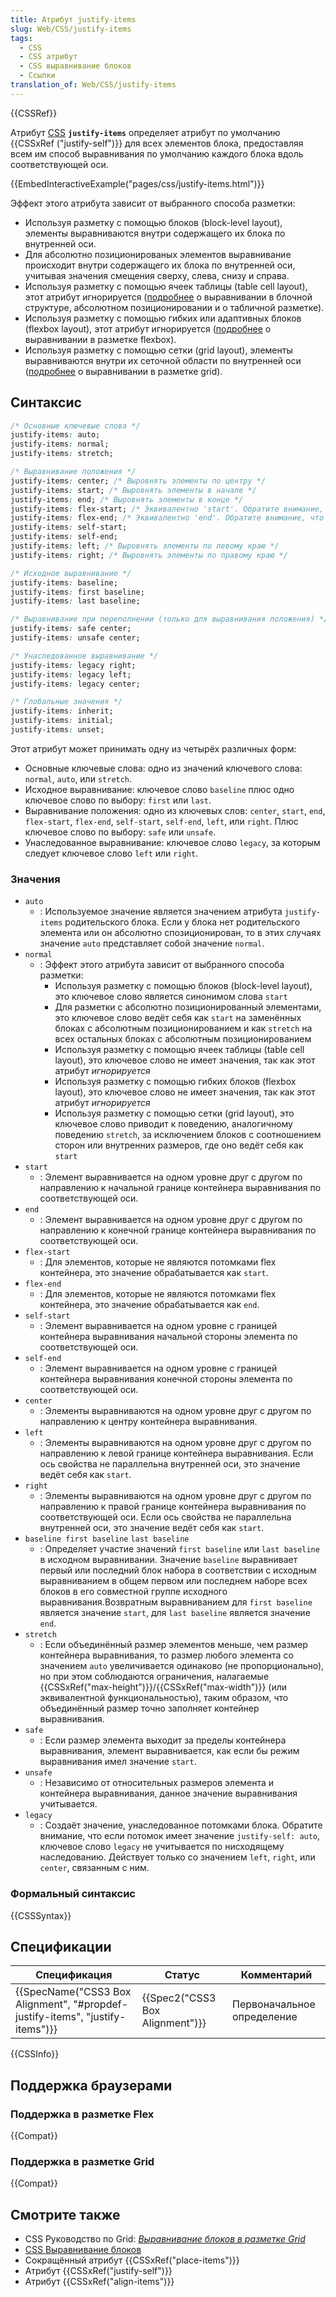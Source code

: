 ```yaml
---
title: Атрибут justify-items
slug: Web/CSS/justify-items
tags:
  - CSS
  - CSS атрибут
  - CSS выравнивание блоков
  - Ссылки
translation_of: Web/CSS/justify-items
---
```


{{CSSRef}}

Атрибут [CSS](/ru/docs/Web/CSS) **`justify-items`** определяет атрибут по умолчанию {{CSSxRef ("justify-self")}} для всех элементов блока, предоставляя всем им способ выравнивания по умолчанию каждого блока вдоль соответствующей оси.

{{EmbedInteractiveExample("pages/css/justify-items.html")}}

Эффект этого атрибута зависит от выбранного способа разметки:

- Используя разметку с помощью блоков (block-level layout), элементы выравниваются внутри содержащего их блока по внутренней оси.
- Для абсолютно позиционированых элементов выравнивание происходит внутри содержащего их блока по внутренней оси, учитывая значения смещения сверху, слева, снизу и справа.
- Используя разметку с помощью ячеек таблицы (table cell layout), этот атрибут игнорируется ([подробнее](/ru/docs/Web/CSS/CSS_Box_Alignment/Box_Alignment_In_Block_Abspos_Tables) о выравнивании в блочной структуре, абсолютном позиционировании и о табличной разметке).
- Используя разметку с помощью гибких или адаптивных блоков (flexbox layout), этот атрибут игнорируется ([подробнее](/ru/docs/Web/CSS/CSS_Box_Alignment/Box_Alignment_in_Flexbox) о выравнивании в разметке flexbox).
- Используя разметку с помощью сетки (grid layout), элементы выравниваются внутри их сеточной области по внутренней оси ([подробнее](/ru/docs/Web/CSS/CSS_Box_Alignment/Box_Alignment_In_Grid_Layout) о выравнивании в разметке grid).

## Синтаксис

```css
/* Основные ключевые слова */
justify-items: auto;
justify-items: normal;
justify-items: stretch;

/* Выравнивание положения */
justify-items: center; /* Выровнять элементы по центру */
justify-items: start; /* Выровнять элементы в начале */
justify-items: end; /* Выровнять элементы в конце */
justify-items: flex-start; /* Эквивалентно 'start'. Обратите внимание, что justify-items игнорируется в разметке Flexbox. */
justify-items: flex-end; /* Эквивалентно 'end'. Обратите внимание, что justify-items игнорируется в разметке Flexbox. */
justify-items: self-start;
justify-items: self-end;
justify-items: left; /* Выровнять элементы по левому краю */
justify-items: right; /* Выровнять элементы по правому краю */

/* Исходное выравнивание */
justify-items: baseline;
justify-items: first baseline;
justify-items: last baseline;

/* Выравнивание при переполнении (только для выравнивания положения) */
justify-items: safe center;
justify-items: unsafe center;

/* Унаследованное выравнивание */
justify-items: legacy right;
justify-items: legacy left;
justify-items: legacy center;

/* Глобальные значения */
justify-items: inherit;
justify-items: initial;
justify-items: unset;
```

Этот атрибут может принимать одну из четырёх различных форм:

- Основные ключевые слова: одно из значений ключевого слова: `normal`, `auto`, или `stretch`.
- Исходное выравнивание: ключевое слово `baseline` плюс одно ключевое слово по выбору: `first` или `last`.
- Выравнивание положения: одно из ключевых слов: `center`, `start`, `end`, `flex-start`, `flex-end`, `self-start`, `self-end`, `left`, или `right`. Плюс ключевое слово по выбору: `safe` или `unsafe`.
- Унаследованное выравнивание: ключевое слово `legacy`, за которым следует ключевое слово `left` или `right`.

### Значения

- `auto`
  - : Используемое значение является значением атрибута `justify-items` родительского блока. Если у блока нет родительского элемента или он абсолютно спозиционирован, то в этих случаях значение `auto` представляет собой значение `normal`.
- `normal`
  - : Эффект этого атрибута зависит от выбранного способа разметки:
    - Используя разметку с помощью блоков (block-level layout), это ключевое слово является синонимом слова `start`
    - Для разметки с абсолютно позиционированный элементами, это ключевое слово ведёт себя как `start` на заменённых блоках с абсолютным позиционированием и как `stretch` на всех остальных блоках с абсолютным позиционированием
    - Используя разметку с помощью ячеек таблицы (table cell layout), это ключевое слово не имеет значения, так как этот атрибут _игнорируется_
    - Используя разметку с помощью гибких блоков (flexbox layout), это ключевое слово не имеет значения, так как этот атрибут _игнорируется_
    - Используя разметку с помощью сетки (grid layout), это ключевое слово приводит к поведению, аналогичному поведению `stretch`, за исключением блоков с соотношением сторон или внутренних размеров, где оно ведёт себя как `start`
- `start`
  - : Элемент выравнивается на одном уровне друг с другом по направлению к начальной границе контейнера выравнивания по соответствующей оси.
- `end`
  - : Элемент выравнивается на одном уровне друг с другом по направлению к конечной границе контейнера выравнивания по соответствующей оси.
- `flex-start`
  - : Для элементов, которые не являются потомками flex контейнера, это значение обрабатывается как `start`.
- `flex-end`
  - : Для элементов, которые не являются потомками flex контейнера, это значение обрабатывается как `end`.
- `self-start`
  - : Элемент выравнивается на одном уровне с границей контейнера выравнивания начальной стороны элемента по соответствующей оси.
- `self-end`
  - : Элемент выравнивается на одном уровне с границей контейнера выравнивания конечной стороны элемента по соответствующей оси.
- `center`
  - : Элементы выравниваются на одном уровне друг с другом по направлению к центру контейнера выравнивания.
- `left`
  - : Элементы выравниваются на одном уровне друг с другом по направлению к левой границе контейнера выравнивания. Если ось свойства не параллельна внутренней оси, это значение ведёт себя как `start`.
- `right`
  - : Элементы выравниваются на одном уровне друг с другом по направлению к правой границе контейнера выравнивания по соответствующей оси. Если ось свойства не параллельна внутренней оси, это значение ведёт себя как `start`.
- `baseline first baseline`
  `last baseline`
  - : Определяет участие значений `first baseline` или `last baseline` в исходном выравнивании. Значение `baseline` выравнивает первый или последний блок набора в соответствии с исходным выравниванием в общем первом или последнем наборе всех блоков в его совместной группе исходного выравнивания.Возвратным выравниванием для `first baseline` является значение `start`, для `last baseline` является значение `end`.
- `stretch`
  - : Если объединённый размер элементов меньше, чем размер контейнера выравнивания, то размер любого элемента со значением `auto` увеличивается одинаково (не пропорционально), но при этом соблюдаются ограничения, налагаемые {{CSSxRef("max-height")}}/{{CSSxRef("max-width")}} (или эквивалентной функциональностью), таким образом, что объединённый размер точно заполняет контейнер выравнивания.
- `safe`
  - : Если размер элемента выходит за пределы контейнера выравнивания, элемент выравнивается, как если бы режим выравнивания имел значение `start`.
- `unsafe`
  - : Независимо от относительных размеров элемента и контейнера выравнивания, данное значение выравнивания учитывается.
- `legacy`
  - : Создаёт значение, унаследованное потомками блока. Обратите внимание, что если потомок имеет значение `justify-self: auto`, ключевое слово `legacy` не учитывается по нисходящему наследованию. Действует только со значением `left`, `right`, или `center`, связанным с ним.

### Формальный синтаксис

{{CSSSyntax}}

## Спецификации

| Спецификация                                                                  | Статус                          | Комментарий                |
| ----------------------------------------------------------------------------- | ------------------------------- | -------------------------- |
| {{SpecName("CSS3 Box Alignment", "#propdef-justify-items", "justify-items")}} | {{Spec2("CSS3 Box Alignment")}} | Первоначальное определение |

{{CSSInfo}}

## Поддержка браузерами

### Поддержка в разметке Flex

{{Compat}}

### Поддержка в разметке Grid

{{Compat}}

## Смотрите также

- CSS Руководство по Grid: _[Выравнивание блоков в разметке Grid](/ru/docs/Web/CSS/CSS_Grid_Layout/Box_Alignment_in_CSS_Grid_Layout)_
- [CSS Выравнивание блоков](/ru/docs/Web/CSS/CSS_Box_Alignment)
- Сокращённый атрибут {{CSSxRef("place-items")}}
- Атрибут {{CSSxRef("justify-self")}}
- Атрибут {{CSSxRef("align-items")}}
